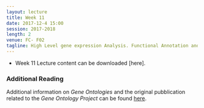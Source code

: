 ```yaml
---
layout: lecture
title: Week 11
date: 2017-12-4 15:00
session: 2017-2018
length: 2
venue: FC- F02
tagline: High Level gene expression Analysis. Functional Annotation and Pathway Analysis
---
```



* Week 11 Lecture content can be downloaded [here].

### Additional Reading

Additional information on *Gene Ontologies* and the original pubblication related to the *Gene Ontology Project* can be found [here](http://opendsi.cc/bioinformatics/assets/GO_original_paper.pdf).
